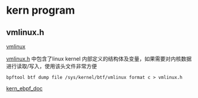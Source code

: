 # kern program

## vmlinux.h

[vmlinux](https://www.grant.pizza/blog/vmlinux-header/)

[vmlinux.h](https://www.ebpf.top/post/intro_vmlinux_h/) 中包含了linux kernel 内部定义的结构体及变量，如果需要对内核数据进行读取/写入，使用该头文件非常方便

```shell
bpftool btf dump file /sys/kernel/btf/vmlinux format c > vmlinux.h
```

[kern_ebpf_doc](https://www.kernel.org/doc/html/latest/bpf)
[](https://prototype-kernel.readthedocs.io/en/latest/bpf/ebpf_maps.html)